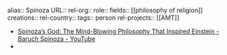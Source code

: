 alias:: Spinoza
URL::
rel-org::
role::
fields:: [[philosophy of religion]]
creations::
rel-country::
tags:: person
rel-projects:: [[AMT]]



- [Spinoza’s God: The Mind-Blowing Philosophy That Inspired Einstein - Baruch Spinoza - YouTube](https://www.youtube.com/watch?v=ElaxZnaBzPc)
-
